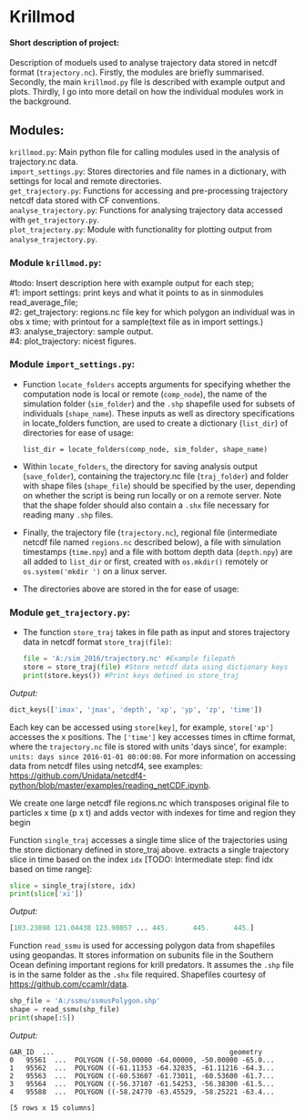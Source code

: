 # Krillmod
#### Short description of project: 
Description of moduels used to analyse trajectory data stored in netcdf format (``trajectory.nc``). Firstly, the modules
are briefly summarised. Secondly, the main ``krillmod.py`` file is described with example output and plots. Thirdly, I 
go into more detail on how the individual modules work in the background.
## Modules:
``krillmod.py``: Main python file for calling modules used in the analysis of trajectory.nc data.\
``import_settings.py``: Stores directories and file names in a dictionary, with settings for local and remote directories.\
``get_trajectory.py``: Functions for accessing and pre-processing trajectory netcdf data stored with CF conventions.\
``analyse_trajectory.py``: Functions for analysing trajectory data accessed with ``get_trajectory.py``.\
``plot_trajectory.py``: Module with functionality for plotting output from ``analyse_trajectory.py``.

### Module ``krillmod.py``:
#todo: Insert description here with example output for each step; \
#1: import settings: print keys and what it points to as in sinmodules read_average_file; \
#2: get_trajectory: regions.nc file key for which polygon an individual was in obs x time; with printout for a 
sample(text file as in import settings.)\
#3: analyse_trajectory: sample output.\
#4: plot_trajectory: nicest figures.

### Module ``import_settings.py``:
* Function ``locate_folders`` accepts arguments for specifying whether the computation node is local or 
remote (``comp_node``), the name of the simulation folder (``sim_folder``) and the ``.shp`` shapefile used for 
subsets of individuals (``shape_name``). These inputs as well as directory specifications in locate_folders function, 
are used to create a dictionary (``list_dir``) of directories for ease of usage:

    ```
    list_dir = locate_folders(comp_node, sim_folder, shape_name)
    ```
* Within ``locate_folders``, the directory for saving analysis output (``save_folder``), containing the trajectory.nc 
file (``traj_folder``) and folder with shape files (``shape_file``) should be specified by the user, depending on 
whether the script is being run locally or on a remote server. Note that the shape folder should also contain a ``.shx`` 
file necessary for reading many ``.shp`` files.
* Finally, the trajectory file (``trajectory.nc``), regional file (intermediate netcdf file named ``regions.nc`` 
described below), a file with simulation timestamps (``time.npy``) and a file with bottom depth data (``depth.npy``) are
all added to ``list_dir`` or first, created with ``os.mkdir()`` remotely or ``os.system('mkdir ')`` on a linux server.
* The directories above are stored in the  for ease of usage:

### Module ``get_trajectory.py``:
* The function ``store_traj`` takes in file path as input and stores
trajectory data in netcdf format ``store_traj(file)``:
    ```python
    file = 'A:/sim_2016/trajectory.nc' #Example filepath
    store = store_traj(file) #Store netcdf data using dictionary keys
    print(store.keys()) #Print keys defined in store_traj
    ```

_Output:_
```python
dict_keys(['imax', 'jmax', 'depth', 'xp', 'yp', 'zp', 'time'])
```
Each key can be accessed using ``store[key]``, for example, 
``store['xp']`` accesses the x positions.  The ``['time']`` key accesses times in cftime format, where the ``trajectory.nc`` file is
stored with units 'days since', for example: ``units: days since 2016-01-01 00:00:00``. For more information on accessing data from netcdf files using netcdf4, see examples: 
https://github.com/Unidata/netcdf4-python/blob/master/examples/reading_netCDF.ipynb.

We create one large netcdf file regions.nc which transposes original file to particles x time (p x t) and 
adds vector with indexes for time and region they begin

Function ``single_traj`` accesses a single time slice of the trajectories using the store dictionary defined in store_traj above.
extracts a single trajectory slice in time based on the index ``idx`` [TODO: Intermediate step: find idx based on time range]:
```python
slice = single_traj(store, idx)
print(slice['xi'])
```
_Output:_
```python
[103.23898 121.04438 123.98057 ... 445.      445.      445.]
```

Function ``read_ssmu`` is used for accessing polygon data from shapefiles using geopandas. It stores information on subunits file  in the Southern Ocean defining important regions for krill predators. It assumes the 
``.shp`` file is in the same folder as the ``.shx`` file required. Shapefiles courtesy of https://github.com/ccamlr/data.
```python
shp_file = 'A:/ssmu/ssmusPolygon.shp'
shape = read_ssmu(shp_file)
print(shape[:5])
```
_Output:_
```
GAR_ID  ...                                           geometry
0   95561  ...  POLYGON ((-50.00000 -64.00000, -50.00000 -65.0...
1   95562  ...  POLYGON ((-61.11353 -64.32835, -61.11216 -64.3...
2   95563  ...  POLYGON ((-60.53607 -61.73011, -60.53600 -61.7...
3   95564  ...  POLYGON ((-56.37107 -61.54253, -56.38300 -61.5...
4   95588  ...  POLYGON ((-58.24770 -63.45529, -58.25221 -63.4...

[5 rows x 15 columns]
```




